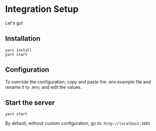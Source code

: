 # Integration Setup

Let's go!

## Installation
```
yarn install
yarn start
```

## Configuration
To override the configuration, copy and paste the .env.example file and rename it to .env, and edit the values.

## Start the server
```
yarn start
```

By default, without custom configuration, go to: `http://localhost:3001`
